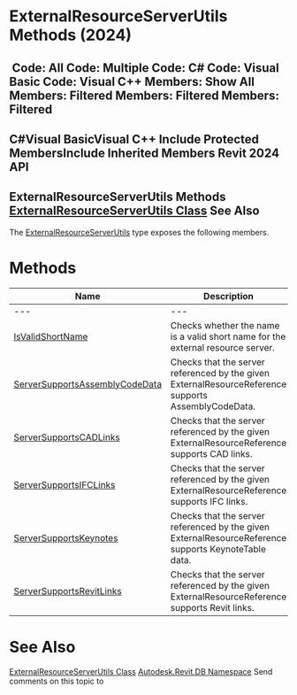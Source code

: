 # ExternalResourceServerUtils Methods (2024)

﻿
 Code: All Code: Multiple Code: C# Code: Visual Basic Code: Visual C++  Members: Show All Members: Filtered Members: Filtered Members: Filtered   
---  
C#Visual BasicVisual C++
Include Protected MembersInclude Inherited Members
Revit 2024 API  
---  
ExternalResourceServerUtils Methods  
[ExternalResourceServerUtils Class](a3147faa-ddc7-6cc1-8906-260582b6bc4a.md "ExternalResourceServerUtils Class") See Also  
---  
The [ExternalResourceServerUtils](a3147faa-ddc7-6cc1-8906-260582b6bc4a.md "ExternalResourceServerUtils Class") type exposes the following members.
# Methods
| Name | Description |
| --- | --- |
| --- | --- | --- |
| [IsValidShortName](5d7f45ca-6e12-0979-2e6c-e6959e1617de.md "IsValidShortName Method") | Checks whether the name is a valid short name for the external resource server. |
| [ServerSupportsAssemblyCodeData](7db6277b-f48f-a7e9-6bd4-2798999cb9df.md "ServerSupportsAssemblyCodeData Method") | Checks that the server referenced by the given ExternalResourceReference supports AssemblyCodeData. |
| [ServerSupportsCADLinks](66d581a3-9a20-d3ba-47a3-6d17e52fda56.md "ServerSupportsCADLinks Method") | Checks that the server referenced by the given ExternalResourceReference supports CAD links. |
| [ServerSupportsIFCLinks](71ee69fe-7a99-2af7-fb5e-d6e1533ea16e.md "ServerSupportsIFCLinks Method") | Checks that the server referenced by the given ExternalResourceReference supports IFC links. |
| [ServerSupportsKeynotes](ef3003e0-6e4e-5b6f-1b66-0af06f90b89a.md "ServerSupportsKeynotes Method") | Checks that the server referenced by the given ExternalResourceReference supports KeynoteTable data. |
| [ServerSupportsRevitLinks](154a8896-8d7c-ef67-3168-b91af2df0bcc.md "ServerSupportsRevitLinks Method") | Checks that the server referenced by the given ExternalResourceReference supports Revit links. |

# See Also
[ExternalResourceServerUtils Class](a3147faa-ddc7-6cc1-8906-260582b6bc4a.md "ExternalResourceServerUtils Class")
[Autodesk.Revit.DB Namespace](87546ba7-461b-c646-cbb1-2cb8f5bff8b2.md "Autodesk.Revit.DB Namespace")
Send comments on this topic to 
